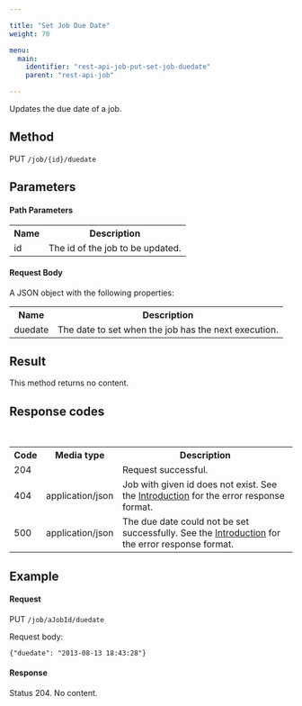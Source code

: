 ```yaml
---

title: "Set Job Due Date"
weight: 70

menu:
  main:
    identifier: "rest-api-job-put-set-job-duedate"
    parent: "rest-api-job"

---
```



Updates the due date of a job.


## Method

PUT `/job/{id}/duedate`


## Parameters

#### Path Parameters

<table class="table table-striped">
  <tr>
    <th>Name</th>
    <th>Description</th>
  </tr>
  <tr>
    <td>id</td>
    <td>The id of the job to be updated.</td>
  </tr>
</table>

#### Request Body

A JSON object with the following properties:

<table class="table table-striped">
  <tr>
    <th>Name</th>
    <th>Description</th>
  </tr>
  <tr>
    <td>duedate</td>
    <td>The date to set when the job has the next execution.</td>
  </tr>
</table>


## Result

This method returns no content.


## Response codes

<table class="table table-striped">
  <tr>
    <th>Code</th>
    <th>Media type</th>
    <th>Description</th>
  </tr>
  <tr>
    <td>204</td>
    <td></td>
    <td>Request successful.</td>
  </tr>
  <tr>
    <td>404</td>
    <td>application/json</td>
    <td>Job with given id does not exist. See the <a href="ref:#overview-introduction">Introduction</a> for the error response format.</td>
  </tr><br>
  <tr>
    <td>500</td>
    <td>application/json</td>
    <td>The due date could not be set successfully. See the <a href="ref:#overview-introduction">Introduction</a> for the error response format.</td>
  </tr>
</table>


## Example

#### Request

PUT `/job/aJobId/duedate`

Request body:

    {"duedate": "2013-08-13 18:43:28"}

#### Response

Status 204. No content.
